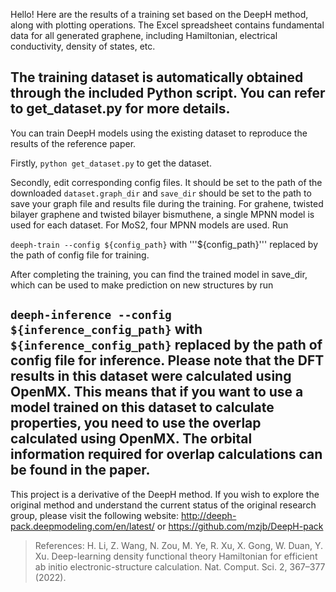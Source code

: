 Hello! Here are the results of a training set based on the DeepH method, along with plotting operations. The Excel spreadsheet contains fundamental data for all generated graphene, including Hamiltonian, electrical conductivity, density of states, etc.

The training dataset is automatically obtained through the included Python script. You can refer to get_dataset.py for more details.
---
You can train DeepH models using the existing dataset to reproduce the results of the reference paper.

Firstly, `python get_dataset.py` to get the dataset.

Secondly, edit corresponding config files. It should be set to the path of the downloaded `dataset.graph_dir` and `save_dir` should be set to the path to save your graph file and results file during the training. For grahene, twisted bilayer graphene and twisted bilayer bismuthene, a single MPNN model is used for each dataset. For MoS2, four MPNN models are used. Run

`deeph-train --config ${config_path}`
with '''${config_path}''' replaced by the path of config file for training.

After completing the training, you can find the trained model in save_dir, which can be used to make prediction on new structures by run

`deeph-inference --config ${inference_config_path}`
with `${inference_config_path}` replaced by the path of config file for inference. Please note that the DFT results in this dataset were calculated using OpenMX. This means that if you want to use a model trained on this dataset to calculate properties, you need to use the overlap calculated using OpenMX. The orbital information required for overlap calculations can be found in the paper.
---
This project is a derivative of the DeepH method. If you wish to explore the original method and understand the current status of the original research group, please visit the following website: 
http://deeph-pack.deepmodeling.com/en/latest/
or
https://github.com/mzjb/DeepH-pack

>References:
>H. Li, Z. Wang, N. Zou, M. Ye, R. Xu, X. Gong, W. Duan, Y. Xu. Deep-learning density functional theory Hamiltonian for efficient ab initio electronic-structure calculation. Nat. Comput. Sci. 2, 367–377 (2022).
